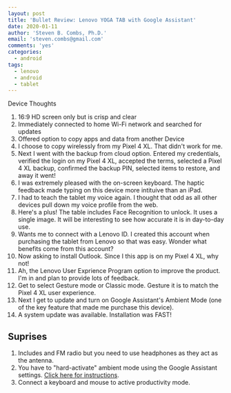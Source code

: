 ```yaml
---
layout: post
title: 'Bullet Review: Lenovo YOGA TAB with Google Assistant'
date: 2020-01-11
author: 'Steven B. Combs, Ph.D.'
email: 'steven.combs@gmail.com'
comments: 'yes'
categories:
  - android
tags:
  - lenovo
  - android
  - tablet
---
```


Device Thoughts

  1. 16:9 HD screen only but is crisp and clear
  2. Immediately connected to home Wi-Fi network and searched for updates
  3. Offered option to copy apps and data from another Device
  4. I choose to copy wirelessly from my Pixel 4 XL. That didn't work for me.
  5. Next I went with the backup from cloud option. Entered my credentials, verified the login on my Pixel 4 XL, accepted the terms, selected a Pixel 4 XL backup, confirmed the backup PIN, selected items to restore, and away it went!
  6. I was extremely pleased with the on-screen keyboard. The haptic feedback made typing on this device more intituive than an iPad.
  7. I had to teach the tablet my voice again. I thought that odd as all other devices pull down my voice profile from the web.
  8. Here's a plus! The table includes Face Recognition to unlock. It uses a single image. It will be interesting to see how accurate it is in day-to-day use.
  9. Wants me to connect with a Lenovo ID. I created this account when purchasing the tablet from Lenovo so that was easy. Wonder what benefits come from this account?
  10. Now asking to install Outlook. Since I this app is on my Pixel 4 XL, why not!
  11. Ah, the Lenovo User Exprience Program option to improve the product. I'm in and plan to provide lots of feedback.
  12. Get to select Gesture mode or Classic mode. Gesture it is to match the Pixel 4 XL user experience.
  13. Next I get to update and turn on Google Assistant's Ambient Mode (one of the key feature that made me purchase this device).
  14. A system update was available. Installation was FAST!

## Suprises

   1. Includes and FM radio but you need to use headphones as they act as the antenna.
   2. You have to "hard-activate" ambient mode using the Google Assistant settings. [Click here for instructions](https://forums.lenovo.com/t5/Lenovo-Smart-Tablets-with-Google/Yoga-Smart-Tab-Ambient-Mode-Introduction/td-p/4549840).
   3. Connect a keyboard and mouse to active productivity mode.
